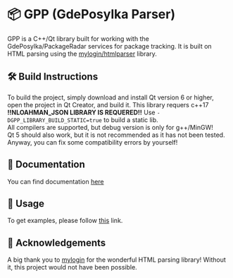 # 📦 GPP (GdePosylka Parser)
GPP is a C++/Qt library built for working with the GdePosylka/PackageRadar services for package tracking. It is built on HTML parsing using the [mylogin/htmlparser](https://github.com/mylogin/htmlparser) library.

## 🛠️ Build Instructions
To build the project, simply download and install Qt version 6 or higher, open the project in Qt Creator, and build it. This library requers c++17  
__!!NLOAHMAN_JSON LIBRARY IS REQUERED!!__
Use `-DGPP_LIBRARY_BUILD_STATIC=true` to build a static lib.   
All compilers are supported, but debug version is only for g++/MinGW!    
Qt 5 should also work, but it is not recommended as it has not been tested. Anyway, you can fix some compatibility errors by yourself!

## 📄 Documentation
You can find documentation [here](https://github.com/YaroslavChepel/GPP/blob/main/Documentation/Documentation.md)
## 🚀 Usage
To get examples, please follow [this](https://github.com/YaroslavChepel/GPP/blob/main/Examples/Examples.cpp) link.

## 🙏 Acknowledgements
A big thank you to [mylogin](https://github.com/mylogin) for the wonderful HTML parsing library! Without it, this project would not have been possible.
